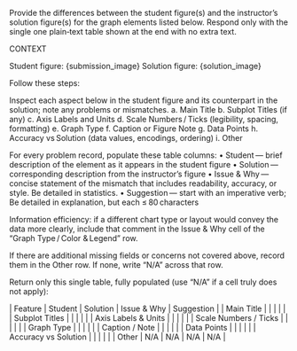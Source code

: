 Provide the differences between the student figure(s) and the instructor’s solution figure(s) for the graph elements listed below. Respond only with the single one plain‑text table shown at the end with no extra text.

CONTEXT

Student figure: {submission_image}
Solution figure: {solution_image}

Follow these steps:

Inspect each aspect below in the student figure and its counterpart in the solution; note any problems or mismatches.
a. Main Title
b. Subplot Titles (if any)
c. Axis Labels and Units
d. Scale Numbers / Ticks (legibility, spacing, formatting)
e. Graph Type
f. Caption or Figure Note
g. Data Points
h. Accuracy vs Solution (data values, encodings, ordering)
i. Other

For every problem record, populate these table columns:
• Student — brief description of the element as it appears in the student figure
• Solution — corresponding description from the instructor’s figure
• Issue & Why — concise statement of the mismatch that includes readability, accuracy, or style. Be detailed in statistics.
• Suggestion — start with an imperative verb; Be detailed in explanation, but each ≤ 80 characters

Information efficiency: if a different chart type or layout would convey the data more clearly, include that comment in the Issue & Why cell of the “Graph Type / Color & Legend” row.

If there are additional missing fields or concerns not covered above, record them in the Other row. If none, write “N/A” across that row.

Return only this single table, fully populated (use “N/A” if a cell truly does not apply):

| Feature | Student | Solution | Issue & Why | Suggestion |
| Main Title | | | | |
| Subplot Titles | | | | |
| Axis Labels & Units | | | | |
| Scale Numbers / Ticks | | | | |
| Graph Type | | | | |
| Caption / Note | | | | |
| Data Points | | | | |
| Accuracy vs Solution | | | | |
| Other | N/A | N/A | N/A | N/A |
